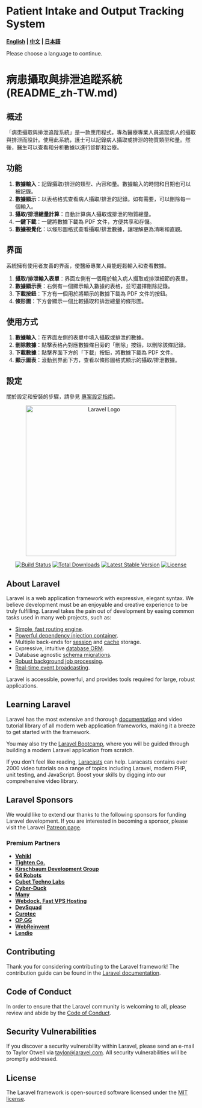 # Patient Intake and Output Tracking System

**[English](README_en.md) | [中文](README_zh-TW.md) | [日本語](README_ja.md)**

Please choose a language to continue.

# 病患攝取與排泄追蹤系統 (README_zh-TW.md)

## 概述

「病患攝取與排泄追蹤系統」是一款應用程式，專為醫療專業人員追蹤病人的攝取與排泄而設計。使用此系統，護士可以記錄病人攝取或排泄的物質類型和量。然後，醫生可以查看和分析數據以進行診斷和治療。

## 功能

1. **數據輸入**：記錄攝取/排泄的類型、內容和量。數據輸入的時間和日期也可以被記錄。
2. **數據顯示**：以表格格式查看病人攝取/排泄的記錄。如有需要，可以刪除每一個輸入。
3. **攝取/排泄總量計算**：自動計算病人攝取或排泄的物質總量。
4. **一鍵下載**：一鍵將數據下載為 PDF 文件，方便共享和存儲。
5. **數據視覺化**：以條形圖格式查看攝取/排泄數據，讓理解更為清晰和直觀。

## 界面

系統擁有使用者友善的界面，使醫療專業人員能輕鬆輸入和查看數據。

1. **攝取/排泄輸入表單**：界面左側有一個用於輸入病人攝取或排泄細節的表單。
2. **數據顯示表**：右側有一個顯示輸入數據的表格，並可選擇刪除記錄。
3. **下載按鈕**：下方有一個用於將顯示的數據下載為 PDF 文件的按鈕。
4. **條形圖**：下方會顯示一個比較攝取和排泄總量的條形圖。

## 使用方式

1. **數據輸入**：在界面左側的表單中填入攝取或排泄的數據。
2. **刪除數據**：點擊表格內對應數據條目旁的「刪除」按鈕，以刪除該條記錄。
3. **下載數據**：點擊界面下方的「下載」按鈕，將數據下載為 PDF 文件。
4. **顯示圖表**：滾動到界面下方，查看以條形圖格式顯示的攝取/排泄數據。

## 設定

關於設定和安裝的步驟，請參見 [專案設定指南](Setup.md)。

<p align="center"><a href="https://laravel.com" target="_blank"><img src="https://raw.githubusercontent.com/laravel/art/master/logo-lockup/5%20SVG/2%20CMYK/1%20Full%20Color/laravel-logolockup-cmyk-red.svg" width="400" alt="Laravel Logo"></a></p>

<p align="center">
<a href="https://github.com/laravel/framework/actions"><img src="https://github.com/laravel/framework/workflows/tests/badge.svg" alt="Build Status"></a>
<a href="https://packagist.org/packages/laravel/framework"><img src="https://img.shields.io/packagist/dt/laravel/framework" alt="Total Downloads"></a>
<a href="https://packagist.org/packages/laravel/framework"><img src="https://img.shields.io/packagist/v/laravel/framework" alt="Latest Stable Version"></a>
<a href="https://packagist.org/packages/laravel/framework"><img src="https://img.shields.io/packagist/l/laravel/framework" alt="License"></a>
</p>

## About Laravel

Laravel is a web application framework with expressive, elegant syntax. We believe development must be an enjoyable and creative experience to be truly fulfilling. Laravel takes the pain out of development by easing common tasks used in many web projects, such as:

-   [Simple, fast routing engine](https://laravel.com/docs/routing).
-   [Powerful dependency injection container](https://laravel.com/docs/container).
-   Multiple back-ends for [session](https://laravel.com/docs/session) and [cache](https://laravel.com/docs/cache) storage.
-   Expressive, intuitive [database ORM](https://laravel.com/docs/eloquent).
-   Database agnostic [schema migrations](https://laravel.com/docs/migrations).
-   [Robust background job processing](https://laravel.com/docs/queues).
-   [Real-time event broadcasting](https://laravel.com/docs/broadcasting).

Laravel is accessible, powerful, and provides tools required for large, robust applications.

## Learning Laravel

Laravel has the most extensive and thorough [documentation](https://laravel.com/docs) and video tutorial library of all modern web application frameworks, making it a breeze to get started with the framework.

You may also try the [Laravel Bootcamp](https://bootcamp.laravel.com), where you will be guided through building a modern Laravel application from scratch.

If you don't feel like reading, [Laracasts](https://laracasts.com) can help. Laracasts contains over 2000 video tutorials on a range of topics including Laravel, modern PHP, unit testing, and JavaScript. Boost your skills by digging into our comprehensive video library.

## Laravel Sponsors

We would like to extend our thanks to the following sponsors for funding Laravel development. If you are interested in becoming a sponsor, please visit the Laravel [Patreon page](https://patreon.com/taylorotwell).

### Premium Partners

-   **[Vehikl](https://vehikl.com/)**
-   **[Tighten Co.](https://tighten.co)**
-   **[Kirschbaum Development Group](https://kirschbaumdevelopment.com)**
-   **[64 Robots](https://64robots.com)**
-   **[Cubet Techno Labs](https://cubettech.com)**
-   **[Cyber-Duck](https://cyber-duck.co.uk)**
-   **[Many](https://www.many.co.uk)**
-   **[Webdock, Fast VPS Hosting](https://www.webdock.io/en)**
-   **[DevSquad](https://devsquad.com)**
-   **[Curotec](https://www.curotec.com/services/technologies/laravel/)**
-   **[OP.GG](https://op.gg)**
-   **[WebReinvent](https://webreinvent.com/?utm_source=laravel&utm_medium=github&utm_campaign=patreon-sponsors)**
-   **[Lendio](https://lendio.com)**

## Contributing

Thank you for considering contributing to the Laravel framework! The contribution guide can be found in the [Laravel documentation](https://laravel.com/docs/contributions).

## Code of Conduct

In order to ensure that the Laravel community is welcoming to all, please review and abide by the [Code of Conduct](https://laravel.com/docs/contributions#code-of-conduct).

## Security Vulnerabilities

If you discover a security vulnerability within Laravel, please send an e-mail to Taylor Otwell via [taylor@laravel.com](mailto:taylor@laravel.com). All security vulnerabilities will be promptly addressed.

## License

The Laravel framework is open-sourced software licensed under the [MIT license](https://opensource.org/licenses/MIT).
